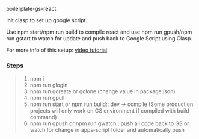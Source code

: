 boilerplate-gs-react

init clasp to set up google script.

Use npm start/npm run build to compile react and use npm run gpush/npm run gstart to watch for update and push back to Google Script using Clasp.

For more info of this setup: [video tutorial](https://www.youtube.com/watch?v=aq2B02DuCs0&list=PLDZr7udI2ZkZKg2Nc5wCQhS8baBGArpCS&index=31)



### Steps

> 1. npm i
> 2. npm run glogin
> 3. npm run gcreate or gclone (change value in package.json)
> 4. npm run gpull
> 5. npm run start or npm run build:: dev -> compile (Some production projects will only work on GS environment if compiled with build command)
> 6. npm run gpush or npm run gwatch:: push all code back to GS or watch for change in apps-script folder and automatically push
